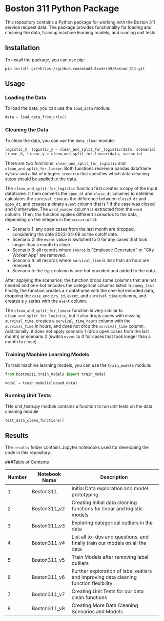 # Boston 311 Python Package

This repository contains a Python package for working with the Boston 311 service request data. The package provides functionality for loading and cleaning the data, training machine learning models, and running unit tests.

## Installation

To install the package, you can use pip:

```
pip install git+https://github.com/mindfulcoder49/Boston_311.git
```

## Usage

### Loading the Data

To load the data, you can use the `load_data` module:

```python
data = load_data_from_urls()
```


### Cleaning the Data
To clean the data, you can use the `data_clean` module:

```python
logistic_X, logistic_y = clean_and_split_for_logistic(data, scenario)
linear_X, linear_y = clean_and_split_for_linear(data, scenario)
```

There are two functions: `clean_and_split_for_logistic` and `clean_and_split_for_linear`. Both functions receive a pandas dataframe `myData` and a list of integers `scenario` that specifies which data cleaning steps should be applied to the data.

The `clean_and_split_for_logistic` function first creates a copy of the input dataframe. It then converts the `open_dt` and `close_dt` columns to datetime, calculates the `survival_time` as the difference between `closed_dt` and `open_dt`, and creates a binary `event` column that is 1 if the case was closed and 0 otherwise. The `ward_number` column is extracted from the `ward` column. Then, the function applies different scenarios to the data, depending on the integers in the `scenario` list:

- Scenario 1: any open cases from the last month are dropped, considering the date 2023-04-09 as the cutoff date.
- Scenario 2: the `event` value is switched to 0 for any cases that took longer than a month to close.
- Scenario 3: all records where `source` is "Employee Generated" or "City Worker App" are removed.
- Scenario 4: all records where `survival_time` is less than an hour are removed.
- Scenario 5: the `type` column is one-hot encoded and added to the data.

After applying the scenarios, the function drops some columns that are not needed and one-hot encodes the categorical columns listed in `dummy_list`. Finally, the function creates a `X` dataframe with the one-hot encoded data, dropping the `case_enquiry_id`, `event`, and `survival_time` columns, and creates a `y` series with the `event` column.

The `clean_and_split_for_linear` function is very similar to `clean_and_split_for_logistic`, but it also drops cases with missing `survival_time`, creates a `survival_time_hours` column with the `survival_time` in hours, and does not drop the `survival_time` column. Additionally, it does not apply scenario 1 (drop open cases from the last month) or scenario 2 (switch `event` to 0 for cases that took longer than a month to close).


### Training Machine Learning Models

To train machine learning models, you can use the `train_models` module:

```python
from boston311.train_models import train_model

model = train_model(cleaned_data)
```

### Running Unit Tests

THe unit_tests.py module contains a function to run unit tests on the data cleaning module

```python
test_data_clean_functions() 
```

## Results

The `results` folder contains Jupyter notebooks used for developing the code in this repository.

###Table of Contents

| Number | Notebook Name | Description |
| ------ | ------------- | ----------- |
| 1 | Boston311 | Initial Data exploration and model prototyping |
| 2 | Boston311_v2 | Creating initial data cleaning functions for linear and logistic models |
| 3 | Boston311_v3 | Exploring categorical outliers in the data |
| 4 | Boston311_v4 | List all to-dos and questions, and finally train our models on all the data |
| 5 | Boston311_v5 | Train Models after removing label outliers |
| 6 | Boston311_v6 | Further exploration of label outliers and improving data cleaning function flexibility |
| 7 | Boston311_v7 | Creating Unit Tests for our data clean functions |
| 8 | Boston311_v8 | Creating More Data Cleaning Scenarios and Models |
